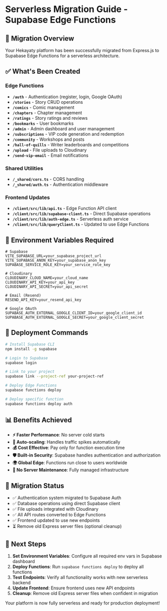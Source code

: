 # Serverless Migration Guide - Supabase Edge Functions

## 🚀 Migration Overview

Your Hekayaty platform has been successfully migrated from Express.js to Supabase Edge Functions for a serverless architecture.

## ✅ What's Been Created

### Edge Functions
- **`/auth`** - Authentication (register, login, Google OAuth)
- **`/stories`** - Story CRUD operations
- **`/comics`** - Comic management
- **`/chapters`** - Chapter management
- **`/ratings`** - Story ratings and reviews
- **`/bookmarks`** - User bookmarks
- **`/admin`** - Admin dashboard and user management
- **`/subscriptions`** - VIP code generation and redemption
- **`/community`** - Workshops and posts
- **`/hall-of-quills`** - Writer leaderboards and competitions
- **`/upload`** - File uploads to Cloudinary
- **`/send-vip-email`** - Email notifications

### Shared Utilities
- **`/_shared/cors.ts`** - CORS handling
- **`/_shared/auth.ts`** - Authentication middleware

### Frontend Updates
- **`/client/src/lib/api.ts`** - Edge Function API client
- **`/client/src/lib/supabase-client.ts`** - Direct Supabase operations
- **`/client/src/lib/auth-edge.ts`** - Serverless auth service
- **`/client/src/lib/queryClient.ts`** - Updated to use Edge Functions

## 🔧 Environment Variables Required

```env
# Supabase
VITE_SUPABASE_URL=your_supabase_project_url
VITE_SUPABASE_ANON_KEY=your_supabase_anon_key
SUPABASE_SERVICE_ROLE_KEY=your_service_role_key

# Cloudinary
CLOUDINARY_CLOUD_NAME=your_cloud_name
CLOUDINARY_API_KEY=your_api_key
CLOUDINARY_API_SECRET=your_api_secret

# Email (Resend)
RESEND_API_KEY=your_resend_api_key

# Google OAuth
SUPABASE_AUTH_EXTERNAL_GOOGLE_CLIENT_ID=your_google_client_id
SUPABASE_AUTH_EXTERNAL_GOOGLE_SECRET=your_google_client_secret
```

## 🚀 Deployment Commands

```bash
# Install Supabase CLI
npm install -g supabase

# Login to Supabase
supabase login

# Link to your project
supabase link --project-ref your-project-ref

# Deploy Edge Functions
supabase functions deploy

# Deploy specific function
supabase functions deploy auth
```

## 📊 Benefits Achieved

- **⚡ Faster Performance**: No server cold starts
- **🔄 Auto-scaling**: Handles traffic spikes automatically
- **💰 Cost Effective**: Pay only for function execution time
- **🛡️ Built-in Security**: Supabase handles authentication and authorization
- **🌍 Global Edge**: Functions run close to users worldwide
- **🔧 No Server Maintenance**: Fully managed infrastructure

## 🔄 Migration Status

- ✅ Authentication system migrated to Supabase Auth
- ✅ Database operations using direct Supabase client
- ✅ File uploads integrated with Cloudinary
- ✅ All API routes converted to Edge Functions
- ✅ Frontend updated to use new endpoints
- ⏳ Remove old Express server files (optional cleanup)

## 🎯 Next Steps

1. **Set Environment Variables**: Configure all required env vars in Supabase dashboard
2. **Deploy Functions**: Run `supabase functions deploy` to deploy all functions
3. **Test Endpoints**: Verify all functionality works with new serverless backend
4. **Update Frontend**: Ensure frontend uses new API endpoints
5. **Cleanup**: Remove old Express server files when confident in migration

Your platform is now fully serverless and ready for production deployment!
